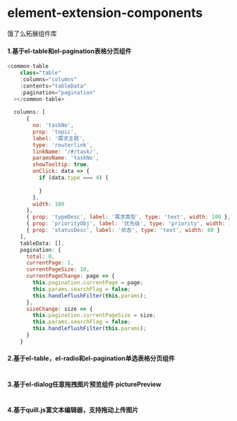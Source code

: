 # element-extension-components
饿了么拓展组件库


#### 1.基于el-table和el-pagination表格分页组件  
  ```javascript
  <common-table
      class="table"
      :columns="columns"
      :contents="tableData"
      :pagination="pagination"
    ></common-table>
    
    columns: [
        {
          no: 'taskNo',
          prop: 'topic',
          label: '需求主题',
          type: 'routerlink',
          linkName: '/#/task/',
          paramsName: 'taskNo',
          showTooltip: true,
          onClick: data => {
            if (data.type === 4) {
              
            }
          },
          width: 180
        },
        { prop: 'typeDesc', label: '需求类型', type: 'text', width: 100 },
        { prop: 'priorityObj', label: '优先级', type: 'priority', width: 120 },
        { prop: 'statusDesc', label: '状态', type: 'text', width: 80 }
      ],
      tableData: [],
      pagination: {
        total: 0,
        currentPage: 1,
        currentPageSize: 10,
        currentPageChange: page => {
          this.pagination.currentPage = page;
          this.params.searchFlag = false;
          this.handleflushFilter(this.params);
        },
        sizeChange: size => {
          this.pagination.currentPageSize = size;
          this.params.searchFlag = false;
          this.handleflushFilter(this.params);
        }
      }
  ```
  
#### 2.基于el-table，el-radio和el-pagination单选表格分页组件
  ```javascript
  
  ```
#### 3.基于el-dialog任意拖拽图片预览组件 picturePreview
  ```javascript
  
  ```
#### 4.基于quill.js富文本编辑器，支持拖动上传图片
  ```javascript
  
  ```

